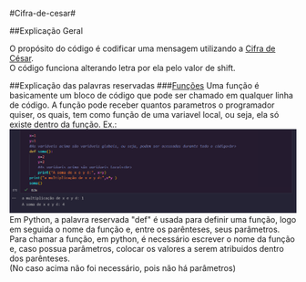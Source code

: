 #Cifra-de-cesar#


##Explicação Geral

O propósito do código é codificar uma mensagem utilizando a <a href = 'https://pt.wikipedia.org/wiki/Cifra_de_C%C3%A9sar'>Cifra de César</a>.<br> O código funciona alterando letra por ela pelo valor de shift.

##Explicação das palavras reservadas
###[Funções](https://docs.python.org/pt-br/3.10/tutorial/controlflow.html#defining-functions)
    Uma função é basicamente um bloco de código que pode ser chamado em qualquer linha de código. A função pode receber quantos parametros o programador quiser, os quais, tem como função de uma variavel local, ou seja, ela só existe dentro da função.
    Ex.:
    ![image](/assets/Exemplo_1.png)
    Em Python, a palavra reservada "def" é usada para definir uma função, logo em seguida o nome da função e, entre os parênteses, seus parâmetros. Para chamar a função, em python, é necessário escrever o nome da função e, caso possua parâmetros, colocar os valores a serem atribuidos dentro dos parênteses.<br>(No caso acima não foi necessário, pois não há parâmetros)
